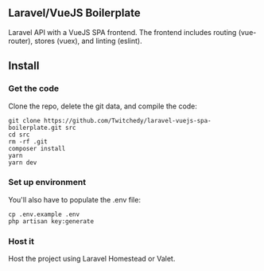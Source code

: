 ## Laravel/VueJS Boilerplate

Laravel API with a VueJS SPA frontend. The frontend includes routing (vue-router), stores (vuex), and linting (eslint).

## Install

### Get the code
Clone the repo, delete the git data, and compile the code:

```
git clone https://github.com/Twitchedy/laravel-vuejs-spa-boilerplate.git src
cd src
rm -rf .git
composer install
yarn
yarn dev
```

### Set up environment
You'll also have to populate the .env file:

```
cp .env.example .env
php artisan key:generate
```

### Host it
Host the project using Laravel Homestead or Valet.
